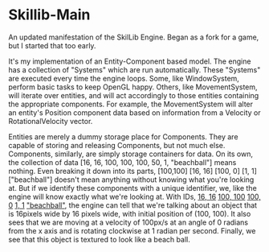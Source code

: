 # Skillib-Main
An updated manifestation of the SkilLib Engine. Began as a fork for a game, but I started that too early.

It's my implementation of an Entity-Component based model. The engine has a collection of "Systems" which are run automatically. These "Systems" are executed every time the engine loops. Some, like WindowSystem, perform basic tasks to keep OpenGL happy. Others, like MovementSystem, will iterate over entities, and will act accordingly to those entities containing the appropriate components. For example, the MovementSystem will alter an entity's Position component data based on information from a Velocity or RotationalVelocity vector. 

Entities are merely a dummy storage place for Components. They are capable of storing and releasing Components, but not much else. Components, similarly, are simply storage containers for data. On its own, the collection of data [16, 16, 100, 100, 100, 50, 1, "beachball"] means nothing. Even breaking it down into its parts, [100,100] [16, 16] [100, 0] [1, 1] ["beachball"] doesn't mean anything without knowing what you're looking at. But if we identify these components with a unique identifier, we, like the engine will know exactly what we're looking at. 
With IDs, [16, 16](3) [100, 100](2) [100, 0](6) [1, 1](9) ["beachball"](4), the engine can tell that we're talking about an object that is 16pixels wide by 16 pixels wide, with initial position of (100, 100). It also sees that we are moving at a velocity of 100px/s at an angle of 0 radians from the x axis and is rotating clockwise at 1 radian per second. Finally, we see that this object is textured to look like a beach ball. 
